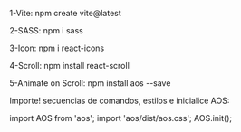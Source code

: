1-Vite: npm create vite@latest

2-SASS: npm i sass

3-Icon: npm i react-icons

4-Scroll: npm install react-scroll

5-Animate on Scroll: npm install aos --save

Importe! secuencias de comandos, estilos e inicialice AOS:

import AOS from 'aos';
import 'aos/dist/aos.css';
AOS.init();
